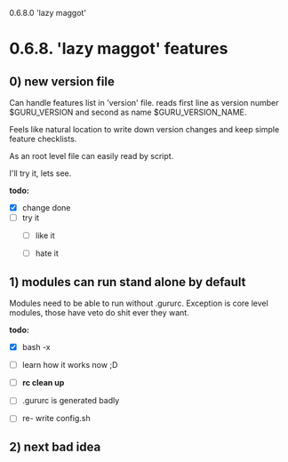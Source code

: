 0.6.8.0
'lazy maggot'

# 0.6.8. 'lazy maggot' features

## 0) new version file

Can handle features list in 'version' file.
reads first line as version number $GURU_VERSION
and second as name $GURU_VERSION_NAME.

Feels like natural location to write down version changes
and keep simple feature checklists.

As an root level file can easily read by script.

I'll try it, lets see.

**todo:**

- [x] change done
- [ ] try it
    - [ ] like it
    - [ ] hate it


## 1) modules can run stand alone by default

Modules need to be able to run without .gururc.
Exception is core level modules,
those have veto do shit ever they want.

**todo:**

- [x] bash -x
- [ ] learn how it works now ;D
- [ ] **rc clean up**
- [ ] .gururc is generated badly
- [ ] re- write config.sh


## 2) next bad idea